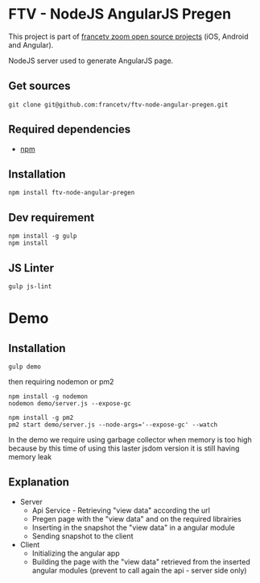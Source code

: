 # FTV - NodeJS AngularJS Pregen

This project is part of [francetv zoom open source projects](https://github.com/francetv/zoom-public) (iOS, Android and Angular).

NodeJS server used to generate AngularJS page.

## Get sources

```
git clone git@github.com:francetv/ftv-node-angular-pregen.git
```

## Required dependencies

- [npm](https://nodejs.org/)

## Installation

```
npm install ftv-node-angular-pregen
```

## Dev requirement

```
npm install -g gulp
npm install
```

## JS Linter

```
gulp js-lint
```

# Demo

## Installation

```
gulp demo
```

then requiring nodemon or pm2

```
npm install -g nodemon
nodemon demo/server.js --expose-gc
```

```
npm install -g pm2
pm2 start demo/server.js --node-args='--expose-gc' --watch 
```

In the demo we require using garbage collector when memory is too high because by this time of using this laster jsdom version it is still having memory leak

## Explanation

- Server
    - Api Service - Retrieving "view data" according the url
    - Pregen page with the "view data" and on the required librairies
    - Inserting in the snapshot the "view data" in a angular module
    - Sending snapshot to the client
- Client
    - Initializing the angular app
    - Building the page with the "view data" retrieved from the inserted angular modules (prevent to call again the api - server side only)
